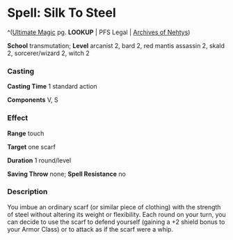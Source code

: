 # Spell: Silk To Steel

^([Ultimate Magic][ss-silk-to-steel] pg. **LOOKUP** | PFS Legal | [Archives of Nehtys][sn-silk-to-steel])

**School** transmutation; **Level** arcanist 2, bard 2, red mantis assassin 2, skald 2, sorcerer/wizard 2, witch 2

### Casting

**Casting Time** 1 standard action  

**Components** V, S

### Effect

**Range** touch  

**Target** one scarf  

**Duration** 1 round/level  

**Saving Throw** none; **Spell Resistance** no

### Description

You imbue an ordinary scarf (or similar piece of clothing) with the strength of steel without altering its weight or flexibility. Each round on your turn, you can decide to use the scarf to defend yourself (gaining a +2 shield bonus to your Armor Class) or to attack as if the scarf were a whip.

[ss-silk-to-steel]: http://paizo.com/pathfinderRPG/v57
[sn-silk-to-steel]: http://www.archivesofnethys.com/SpellDisplay.aspx?ItemName=Silk%20To%20Steel